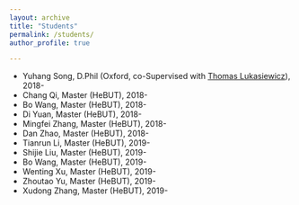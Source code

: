 ```yaml
---
layout: archive
title: "Students"
permalink: /students/
author_profile: true

---
```

-  Yuhang Song, D.Phil (Oxford, co-Supervised with [Thomas Lukasiewicz](http://www.cs.ox.ac.uk/thomas.lukasiewicz/)), 2018-
-  Chang Qi, Master (HeBUT), 2018-  
-  Bo Wang, Master (HeBUT), 2018-  
-  Di Yuan, Master (HeBUT), 2018-  
-  Mingfei Zhang, Master (HeBUT), 2018-  
-  Dan Zhao, Master (HeBUT), 2018-  
-  Tianrun Li, Master (HeBUT), 2019-  
-  Shijie Liu, Master (HeBUT), 2019-
-  Bo Wang, Master (HeBUT), 2019- 
-  Wenting Xu, Master (HeBUT), 2019-
-  Zhoutao Yu, Master (HeBUT), 2019-
-  Xudong Zhang, Master (HeBUT), 2019-
